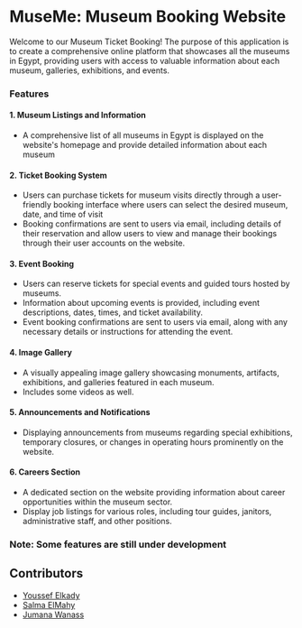 # MuseMe: Museum Booking Website
Welcome to our Museum Ticket Booking! The purpose of this application is to create a comprehensive online platform that showcases all the museums in Egypt, providing users with access to valuable information about each museum, galleries, exhibitions, and events.

### Features 

#### 1. Museum Listings and Information
   - A comprehensive list of all museums in Egypt is displayed on the website's homepage and provide detailed information about each museum

   
#### 2. Ticket Booking System
- Users can purchase tickets for museum visits directly through a user-friendly booking interface where users can select the desired museum, date, and time of visit
- Booking confirmations are sent to users via email, including details of their reservation and allow users to view and manage their bookings through their user accounts on the website.


#### 3. Event Booking
- Users can reserve tickets for special events and guided tours hosted by museums.
- Information about upcoming events is provided, including event descriptions, dates, times, and ticket availability.
- Event booking confirmations are sent to users via email, along with any necessary details or instructions for attending the event.

#### 4. Image Gallery
- A visually appealing image gallery showcasing monuments, artifacts, exhibitions, and galleries featured in each museum.
- Includes some videos as well.

#### 5. Announcements and Notifications
- Displaying announcements from museums regarding special exhibitions, temporary closures, or changes in operating hours prominently on the website.

#### 6. Careers Section
- A dedicated section on the website providing information about career opportunities within the museum sector.
- Display job listings for various roles, including tour guides, janitors, administrative staff, and other positions.

### Note: Some features are still under development

## Contributors

- [Youssef Elkady](https://github.com/Youssef-Elkady)
- [Salma ElMahy](https://github.com/elmahygurl)
- [Jumana Wanass](https://github.com/JumanaWanass)


